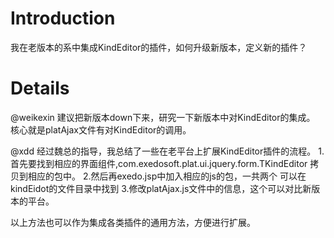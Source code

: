 # Introduction #

我在老版本的系中集成KindEditor的插件，如何升级新版本，定义新的插件？


# Details #
@weikexin
建议把新版本down下来，研究一下新版本中对KindEditor的集成。 核心就是platAjax文件有对KindEditor的调用。

@xdd
经过魏总的指导，我总结了一些在老平台上扩展KindEditor插件的流程。
1.首先要找到相应的界面组件,com.exedosoft.plat.ui.jquery.form.TKindEditor
拷贝到相应的包中。
2.然后再exedo.jsp中加入相应的js的包，一共两个
可以在kindEidot的文件目录中找到
3.修改platAjax.js文件中的信息，这个可以对比新版本的平台。

以上方法也可以作为集成各类插件的通用方法，方便进行扩展。

